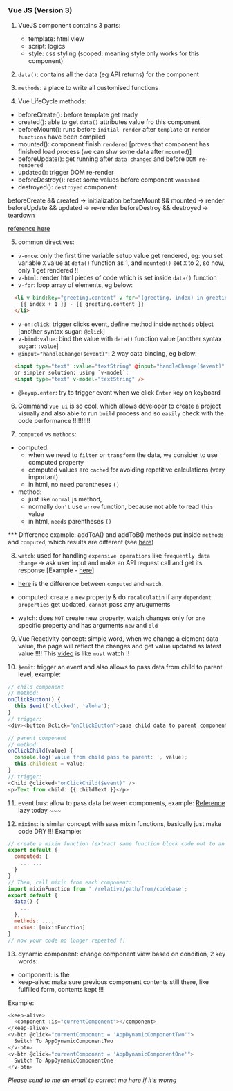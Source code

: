 ### Vue JS (Version 3)

1. VueJS component contains 3 parts:
    - template: html view
    - script: logics
    - style: css styling (scoped: meaning style only works for this component)

2. `data()`: contains all the data (eg API returns) for the component

3. `methods`: a place to write all customised functions 

4. Vue LifeCycle methods:
  - beforeCreate(): before template get ready
  - created(): able to get `data()` attributes value fro this component
  - beforeMount(): runs before `initial render` after `template` or `render functions` have been compiled
  - mounted(): component finish `rendered` [proves that component has finished load process (we can shw some data after `mounted`)]
  - beforeUpdate(): get running after `data changed` and before `DOM re-rendered`
  - updated(): trigger DOM re-render
  - beforeDestroy(): reset some values before component `vanished`
  - destroyed(): `destroyed` component

  beforeCreate && created -> initialization
  beforeMount && mounted -> render
  beforeUpdate && updated -> re-render
  beforeDestroy && destroyed -> teardown

  <a href="https://www.digitalocean.com/community/tutorials/vuejs-component-lifecycle" target="_blank">reference here</a>

5. common directives: 
  - `v-once`: only the first time variable setup value get rendered, eg: you set variable `X` value at `data()` function as 1, and `mounted()` set `X` to 2, so now, only 1 get rendered !!
  - `v-html`: render html pieces of code which is set inside `data()` function
  - `v-for`: loop array of elements, eg below:
  ```html
    <li v-bind:key="greeting.content" v-for="(greeting, index) in greetings">
      {{ index + 1 }} - {{ greeting.content }}
    </li>
  ```
  - `v-on:click`: trigger clicks event, define method inside `methods` object [another syntax sugar: `@click`]
  - `v-bind:value`: bind the value with `data()` function value [another syntax sugar: `:value`]
  - `@input="handleChange($event)"`: 2 way data binding, eg below:
  ```html
    <input type="text" :value="textString" @input="handleChange($event)" />
    or simpler solution: using `v-model`:
    <input type="text" v-model="textString" />
  ```
  - `@keyup.enter`: try to trigger event when we click `Enter` key on keyboard

6. Command `vue ui` is so cool, which allows developer to create a project visually and also able to run `build` process and so `easily` check with the code performance !!!!!!!!!!

7. `computed` vs `methods`:
- computed: 
  * when we need to `filter` or `transform` the data, we consider to use computed property
  * computed values are `cached` for avoiding repetitive calculations (very important)
  * in html, no need parentheses `()`
- method:
  * just like `normal` js method,
  * normally `don't` use `arrow` function, because not able to read `this` value
  * in html, `needs` parentheses `()`

*** Difference example: addToA() and addToB() methods put inside `methods` and `computed`, which results are different (see <a href="https://stackoverflow.com/questions/44350862/method-vs-computed-in-vue" target="_blank">here</a>)

8. `watch`: used for handling `expensive operations` like `frequently data change` -> ask user input and make an API request call and get its response [Example - <a href="https://stackoverflow.com/questions/43277705/vuejs-difference-between-computed-property-and-watcher#:~:text=It%20does%20not%20create%20any,property%20change%20can%20cause%20recalculation." target="_blank">here</a>]

- <a href="https://vuejs.org/v2/guide/computed.html#Computed-vs-Watched-Property" target="_blank">here</a> is the difference between `computed` and `watch`.

- computed: create a `new` property & do `recalculatin` if any `dependent properties` get updated, `cannot` pass any aruguments

- watch: does `NOT` create new property, watch changes only for `one` specific property and has arguments `new` and `old`


9. Vue Reactivity concept: simple word, when we change a element data value, the page will reflect the changes and get value updated as latest value !!!! This <a href="https://www.vuemastery.com/courses/advanced-components/build-a-reactivity-system/" target="_blank">video</a> is like `must` watch !!

10. `$emit`: trigger an event and also allows to pass data from child to parent level, example:
```js
// child component
// method:
onClickButton() {
  this.$emit('clicked', 'aloha');
}
// trigger:
<div><button @click="onClickButton">pass child data to parent component</button></div>

// parent component
// method:
onClickChild(value) {
  console.log('value from child pass to parent: ', value);
  this.childText = value;
}
// trigger:
<Child @clicked="onClickChild($event)" />
<p>Text from child: {{ childText }}</p>
```

11. event bus: allow to pass data between components, example:
<a href="https://medium.com/@andrejsabrickis/https-medium-com-andrejsabrickis-create-simple-eventbus-to-communicate-between-vue-js-components-cdc11cd59860" target="_blank">Reference</a> lazy today ~~~

12. `mixins`: is similar concept with sass mixin functions, basically just make code DRY !!! Example:
```js
// create a mixin function (extract same function block code out to an independent file)
export default {
  computed: {
    ... ...
  }
}
// Then, call mixin from each component:
import mixinFunction from './relative/path/from/codebase';
export default {
  data() {
    ...
  },
  methods: ...,
  mixins: [mixinFunction]
}
// now your code no longer repeated !!
```

13. dynamic component: change component view based on condition, 2 key words:
- component: is the <component :is="condition ? componentName : anotherComponent">
- keep-alive: make sure previous component contents still there, like fulfilled form, contents kept !!!

Example:

```js
<keep-alive>
  <component :is="currentComponent"></component>
</keep-alive>
<v-btn @click="currentComponent = 'AppDynamicComponentTwo'">
  Switch To AppDynamicComponentTwo
</v-btn>
<v-btn @click="currentComponent = 'AppDynamicComponentOne'">
  Switch To AppDynamicComponentOne
</v-btn>
```



<i>Please send to me an email to correct me <a href="mailto:damonwu0605@gmail.com">here</a> if it's worng</i>
